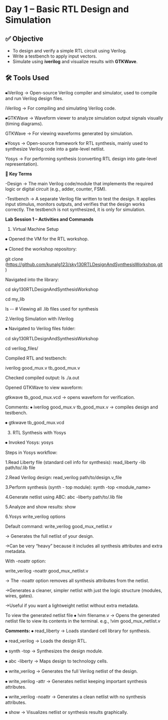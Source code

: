 # Day 1 – Basic RTL Design and Simulation


## ✅ Objective
- To design and verify a simple RTL circuit using Verilog.
- Write a testbench to apply input vectors.
- Simulate using **iverilog** and visualize results with **GTKWave**.
  

## 🛠️ Tools Used
⦁iVerilog → Open-source Verilog compiler and simulator, used to compile and run Verilog design files.

iVerilog → For compiling and simulating Verilog code.


⦁GTKWave → Waveform viewer to analyze simulation output signals visually (timing diagrams).

GTKWave → For viewing waveforms generated by simulation.


⦁Yosys → Open-source framework for RTL synthesis, mainly used to synthesize Verilog code into a gate-level netlist.

Yosys → For performing synthesis (converting RTL design into gate-level representation).


**📘 Key Terms**

-Design → The main Verilog code/module that implements the required logic or digital circuit (e.g., adder, counter, FSM).

-Testbench → A separate Verilog file written to test the design. It applies input stimulus, monitors outputs, and verifies that the design works correctly. The testbench is not synthesized, it is only for simulation.



**Lab Session 1 – Activities and Commands**

1. Virtual Machine Setup
   
⦁	Opened the VM for the RTL workshop.

⦁	Cloned the workshop repository:

git clone (https://github.com/kunalg123/sky130RTLDesignAndSynthesisWorkshop.git)

Navigated into the library:

cd sky130RTLDesignAndSynthesisWorkshop

cd my_lib

ls -- # Viewing all .lib files used for synthesis 




2.Verilog Simulation with iVerilog

⦁	Navigated to Verilog files folder:

cd sky130RTLDesignAndSynthesisWorkshop

cd verilog_files/



Compiled RTL and testbench:

iverilog good_mux.v tb_good_mux.v 

Checked compiled output: ls 
./a.out 


Opened GTKWave to view waveform:

gtkwave tb_good_mux.vcd → opens waveform for verification.


Comments:
⦁	iverilog good_mux.v tb_good_mux.v → compiles design and testbench.

⦁	gtkwave tb_good_mux.vcd 





3. RTL Synthesis with Yosys
   
⦁	Invoked Yosys:
yosys


Steps in Yosys workflow:

1.Read Liberty file (standard cell info for synthesis):
read_liberty -lib path/to/.lib file


2.Read Verilog design:
read_verilog path/to/design.v_file


3.Perform synthesis (synth - top module):
synth -top <module_name> 


4.Generate netlist using ABC:
abc -liberty path/to/.lib file


5.Analyze and show results:
show 


6.Yosys write_verilog options

Default command:
write_verilog good_mux_netlist.v

→ Generates the full netlist of your design.

→Can be very “heavy” because it includes all synthesis attributes and extra metadata.


With -noattr option:

write_verilog -noattr good_mux_netlist.v 

→ The -noattr option removes all synthesis attributes from the netlist.

→Generates a cleaner, simpler netlist with just the logic structure (modules, wires, gates).

→Useful if you want a lightweight netlist without extra metadata.

To view the generated netlist file
⦁ !vim filename.v → Opens the generated netlist file to view its contents in the terminal.
e.g., !vim good_mux_netlist.v

 
**Comments:**
⦁	read_liberty → Loads standard cell library for synthesis.

⦁	read_verilog → Loads the design RTL.

⦁	synth -top → Synthesizes the design module.

⦁	abc -liberty → Maps design to technology cells.

⦁	write_verilog → Generates the full Verilog netlist of the design.

⦁	write_verilog -attr → Generates netlist keeping important synthesis attributes.

⦁	write_verilog -noattr → Generates a clean netlist with no synthesis attributes.

⦁	show → Visualizes netlist or synthesis results graphically.




